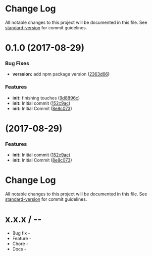 # Change Log

All notable changes to this project will be documented in this file. See [standard-version](https://github.com/conventional-changelog/standard-version) for commit guidelines.

<a name="0.1.0"></a>
# 0.1.0 (2017-08-29)


### Bug Fixes

* **verssion:** add npm package version ([2363d66](https://github.com/thelarkinn/virtual-dependency-loader/commit/2363d66))


### Features

* **init:** finishing touches ([9d8896c](https://github.com/thelarkinn/virtual-dependency-loader/commit/9d8896c))
* **init:** Initial commit ([152c9ac](https://github.com/thelarkinn/virtual-dependency-loader/commit/152c9ac))
* **init:** Initial Commit ([8e8c073](https://github.com/thelarkinn/virtual-dependency-loader/commit/8e8c073))



<a name=""></a>
#  (2017-08-29)


### Features

* **init:** Initial commit ([152c9ac](https://github.com/thelarkinn/virtual-dependency-loader/commit/152c9ac))
* **init:** Initial Commit ([8e8c073](https://github.com/thelarkinn/virtual-dependency-loader/commit/8e8c073))



# Change Log

All notable changes to this project will be documented in this file. See [standard-version](https://github.com/conventional-changelog/standard-version) for commit guidelines.

x.x.x / <year>-<month>-<day>
==================

  * Bug fix -
  * Feature -
  * Chore -
  * Docs -
